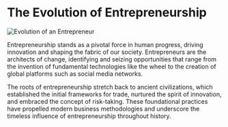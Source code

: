 # The Evolution of Entrepreneurship

![Evolution of an Entrepreneur](http://4.bp.blogspot.com/-WBx88v7VKtQ/VCs7VcVPoMI/AAAAAAAAA-w/V7aYUfRnIeI/s1600/%23entrepreneurfail%2BEvolution%2Bof%2Ban%2BEntrepreneur.png)

Entrepreneurship stands as a pivotal force in human progress, driving innovation and shaping the fabric of our society. Entrepreneurs are the architects of change, identifying and seizing opportunities that range from the invention of fundamental technologies like the wheel to the creation of global platforms such as social media networks. 

The roots of entrepreneurship stretch back to ancient civilizations, which established the initial frameworks for trade, nurtured the spirit of innovation, and embraced the concept of risk-taking. These foundational practices have propelled modern business methodologies and underscore the timeless influence of entrepreneurship throughout history.
